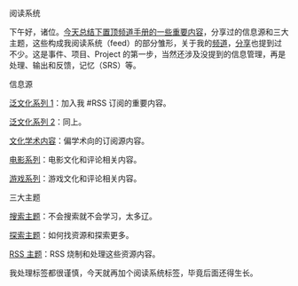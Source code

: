 阅读系统

  

下午好，诸位。[今天总结下置顶频道手册的一些重要内容](https://t.me/isaiahsystem/21)，分享过的信息源和三大主题，这些构成我阅读系统（feed）的部分雏形，关于我的[频道](https://t.me/isaiahsystem/549)，[分享](https://t.me/isaiahsystem/345)也提到过不少。这是事件、项目、Project 的第一步，当然还涉及没提到的信息管理，再是处理、输出和反馈，记忆（SRS）等。

  

信息源

[泛文化系列 1](https://t.me/isaiahsystem/343)：加入我 #RSS 订阅的重要内容。

[泛文化系列 2](https://t.me/isaiahsystem/354)：同上。

[文化学术内容](https://t.me/isaiahsystem/344)：偏学术向的订阅源内容。

[电影系列](https://t.me/isaiahsystem/350)：电影文化和评论相关内容。

[游戏系列](https://t.me/isaiahsystem/346)：游戏文化和评论相关内容。

  

三大主题

[搜索主题](https://t.me/isaiahsystem/437%20)：不会搜索就不会学习，太多辽。

[探索主题](https://t.me/isaiahsystem/506)：如何找资源和探索更多。

[RSS 主题](https://t.me/isaiahsystem/621)：RSS 烧制和处理这些资源内容。

  

我处理标签都很谨慎，今天就再加个阅读系统标签，毕竟后面还得生长。